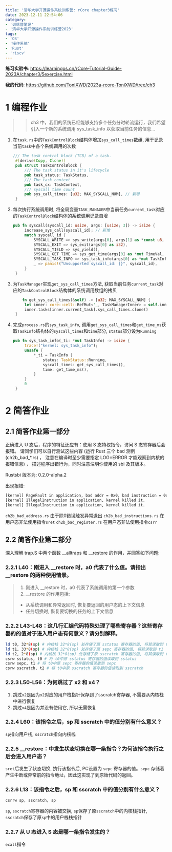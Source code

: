 ```yaml
---
title: '清华大学开源操作系统训练营: rCore chapter3练习'
date: 2023-12-11 22:54:06
category: 
- '训练营笔记'
- '清华大学开源操作系统训练营2023'
tags: 
- 'OS'
- '操作系统'
- 'Rust'
- 'riscv'
---
```


**练习实验书**: https://learningos.cn/rCore-Tutorial-Guide-2023A/chapter3/5exercise.html

**我的代码**: https://github.com/ToniXWD/2023a-rcore-ToniXWD/tree/ch3

# 1 编程作业
>> ch3 中，我们的系统已经能够支持多个任务分时轮流运行，我们希望引入一个新的系统调用 sys_task_info 以获取当前任务的信息...

1. 在`task.rs`中的`TaskControlBlock`结构体增加`sys_call_times`数组, 用于记录当前`task`中各个系统调用的次数
   ```rust
   /// The task control block (TCB) of a task.
    #[derive(Copy, Clone)]
    pub struct TaskControlBlock {
        /// The task status in it's lifecycle
        pub task_status: TaskStatus,
        /// The task context
        pub task_cx: TaskContext,
        /// syscall time count
        pub sys_call_times: [u32; MAX_SYSCALL_NUM], // 新增
    }
    ```
2. 每次执行系统调用时, 将全局变量`TASK_MANAGER`中当前任务`current_task`对应的`TaskControlBlock`结构体的系统调用记录自增
   ```rust
   pub fn syscall(syscall_id: usize, args: [usize; 3]) -> isize {
        increase_sys_call(syscall_id); // 新增
        match syscall_id {
            SYSCALL_WRITE => sys_write(args[0], args[1] as *const u8, args[2]),
            SYSCALL_EXIT => sys_exit(args[0] as i32),
            SYSCALL_YIELD => sys_yield(),
            SYSCALL_GET_TIME => sys_get_time(args[0] as *mut TimeVal, args[1]),
            SYSCALL_TASK_INFO => sys_task_info(args[0] as *mut TaskInfo),
            _ => panic!("Unsupported syscall_id: {}", syscall_id),
        }
    }  
    ```
3. 为`TaskManager`实现`get_sys_call_times`方法, 获取当前任务`current_task`对应的`TaskControlBlock`结构体的系统调用数组的拷贝
   ```rust
       fn get_sys_call_times(&self) -> [u32; MAX_SYSCALL_NUM] {
        let inner: core::cell::RefMut<'_, TaskManagerInner> = self.inner.exclusive_access();
        inner.tasks[inner.current_task].sys_call_times.clone()
    }
    ```
4. 完成`process.rs`的`sys_task_info`, 调用`get_sys_call_times`和`get_time_ms`获取`TaskInfo`结构体的`syscall_times`和`time`部分, `status`部分设为`Running`
   ```rust
   pub fn sys_task_info(_ti: *mut TaskInfo) -> isize {
        trace!("kernel: sys_task_info");
        unsafe {
            *_ti = TaskInfo {
                status: TaskStatus::Running,
                syscall_times: get_sys_call_times(),
                time: get_time_ms(),
            }
        }
        0
    }
    ```

# 2 简答作业
## 2.1 简答作业第一部分
正确进入 U 态后，程序的特征还应有：使用 S 态特权指令，访问 S 态寄存器后会报错。 请同学们可以自行测试这些内容 (运行 Rust 三个 bad 测例 (ch2b_bad_*.rs) ， 注意在编译时至少需要指定 LOG=ERROR 才能观察到内核的报错信息) ， 描述程序出错行为，同时注意注明你使用的 sbi 及其版本。

Rustsbi 版本为: 0.2.0-alpha.2

出现报错: 
```bash
[kernel] PageFault in application, bad addr = 0x0, bad instruction = 0x804003c4, kernel killed it.
[kernel] IllegalInstruction in application, kernel killed it.
[kernel] IllegalInstruction in application, kernel killed it.
```

`ch2b_bad_address.rs` 由于除0错误触发异常退出
`ch2b_bad_instructions.rs` 在用户态非法使用指令`sret`
`ch2b_bad_register.rs` 在用户态非法使用指令`csrr`


## 2.2 简答作业第二部分
深入理解 trap.S 中两个函数 __alltraps 和 __restore 的作用，并回答如下问题:
### 2.2.1 L40：刚进入 __restore 时，a0 代表了什么值。请指出 __restore 的两种使用情景。
> 1. 刚进入 __restore 时，a0 代表了系统调用的第一个参数
> 2. __restore 的作用包括:
>   - 从系统调用和异常返回时, 恢复要返回的用户态的上下文信息
>   - 任务切换时, 恢复要切换的任务的上下文信息

### 2.2.2 L43-L48：这几行汇编代码特殊处理了哪些寄存器？这些寄存器的的值对于进入用户态有何意义？请分别解释。
```bash
ld t0, 32*8(sp) # 内核栈 32*8(sp) 处存储了原 sstatus 寄存器的值, 将其读取到 t0
ld t1, 33*8(sp) # 内核栈 32*8(sp) 处存储了原 sepc 寄存器的值, 将其读取到 t1
ld t2, 2*8(sp) # 内核栈 32*8(sp) 处存储了原 sscratch 寄存器的值, 将其读取到 t2
csrw sstatus, t0 # 将 t0中原 sstatus 寄存器的值读取到 sstatus
csrw sepc, t1 # 将 t0中原 sepc 寄存器的值读取到 sepc
csrw sscratch, t2 # 将 t0中原 sscratch 寄存器的值读取到 sscratch
```

### 2.2.3 L50-L56：为何跳过了 x2 和 x4？
1. 跳过`x2`是因为`x2`对应的用户栈指针保存到了sscratch寄存器, 不需要从内核栈中进行恢复
2. 跳过`x4`是因为并没有使用它, 所以无需恢复

### 2.2.4 L60：该指令之后，sp 和 sscratch 中的值分别有什么意义？
`sp`指向用户栈, `sscratch`指向内核栈

### 2.2.5 __restore：中发生状态切换在哪一条指令？为何该指令执行之后会进入用户态？
`sret`后发生了状态切换, 执行该指令后, PC设置为 `sepc` 寄存器的值。`sepc` 存储着产生中断或异常前的指令地址，因此这实现了到原始代码的返回。

### 2.2.6 L13：该指令之后，sp 和 sscratch 中的值分别有什么意义？
```bash
csrrw sp, sscratch, sp
```
`sp`, `sscratch`寄存器的内容被交换, `sp`保存了原`sscratch`中的内核栈指针, `sscratch`保存了原`sp`中的用户栈栈指针

### 2.2.7 从 U 态进入 S 态是哪一条指令发生的？
`ecall`指令
